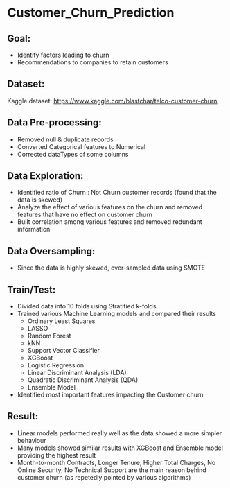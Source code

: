 # Customer_Churn_Prediction

## Goal:
- Identify factors leading to churn
- Recommendations to companies to retain customers

## Dataset:
Kaggle dataset: https://www.kaggle.com/blastchar/telco-customer-churn

## Data Pre-processing:
- Removed null & duplicate records
- Converted Categorical features to Numerical
- Corrected dataTypes of some columns

## Data Exploration:
- Identified ratio of Churn : Not Churn customer records (found that the data is skewed)
- Analyze the effect of various features on the churn and removed features that have no effect on customer churn
- Built correlation among various features and removed redundant information

## Data Oversampling:
- Since the data is highly skewed, over-sampled data using SMOTE

## Train/Test:
- Divided data into 10 folds using Stratified k-folds
- Trained various Machine Learning models and compared their results
	- Ordinary Least Squares
	- LASSO
	- Random Forest
	- kNN
	- Support Vector Classifier
	- XGBoost
	- Logistic Regression
	- Linear Discriminant Analysis (LDA)
	- Quadratic Discriminant Analysis (QDA)
	- Ensemble Model
- Identified most important features impacting the Customer churn

## Result:
- Linear models performed really well as the data showed a more simpler behaviour
- Many models showed similar results with XGBoost and Ensemble model providing the highest result
- Month-to-month Contracts, Longer Tenure, Higher Total Charges, No Online Security, No Technical Support are the main reason behind customer churn (as repetedly pointed by various algorithms)
